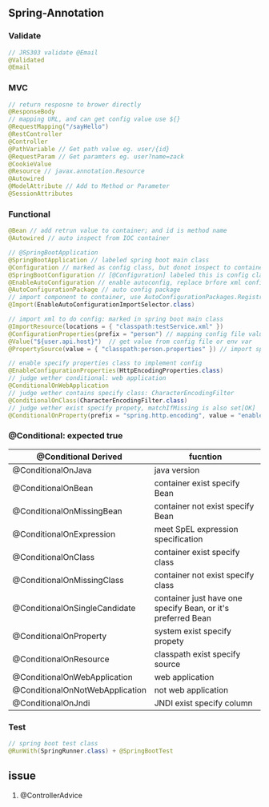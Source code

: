 ## Spring-Annotation

### Validate

```java
// JRS303 validate @Email
@Validated
@Email
```

### MVC

```java
// return resposne to brower directly
@ResponseBody
// mapping URL, and can get config value use ${}
@RequestMapping("/sayHello")
@RestController
@Controller
@PathVariable // Get path value eg. user/{id}
@RequestParam // Get paramters eg. user?name=zack
@CookieValue
@Resource // javax.annotation.Resource
@Autowired
@ModelAttribute // Add to Method or Parameter
@SessionAttributes 
```

### Functional

```java
@Bean // add retrun value to container; and id is method name
@Autowired // auto inspect from IOC container

// @SpringBootApplication
@SpringBootApplication // labeled spring boot main class
@Configuration // marked as config class, but donot inspect to container
@SpringBootConfiguration // [@Configuration] labeled this is config class
@EnableAutoConfiguration // enable autoconfig, replace brfore xml config
@AutoConfigurationPackage // auto config package
// import component to container, use AutoConfigurationPackages.Registrar.class to import all the components in the package and subpackages, which contains class marked by @SpringBootApplication
@Import(EnableAutoConfigurationImportSelector.class)

// import xml to do config: marked in spring boot main class
@ImportResource(locations = { "classpath:testService.xml" })
@ConfigurationProperties(prefix = "person") // mapping config file value to class and add to container
@Value("${user.api.host}")  // get value from config file or env var
@PropertySource(value = { "classpath:person.properties" }) // import specify property file to config

// enable specify properties class to implement config
@EnableConfigurationProperties(HttpEncodingProperties.class)
// judge wether conditional: web application
@ConditionalOnWebApplication
// judge wether contains specify class: CharacterEncodingFilter
@ConditionalOnClass(CharacterEncodingFilter.class)
// judge wether exist specify propety, matchIfMissing is also set[OK]
@ConditionalOnProperty(prefix = "spring.http.encoding", value = "enabled", matchIfMissing = true)
```

### @Conditional: expected true

| @Conditional Derived            | fucntion                                                     |
| ------------------------------- | ------------------------------------------------------------ |
| @ConditionalOnJava              | java version                                                 |
| @ConditionalOnBean              | container exist specify Bean                                 |
| @ConditionalOnMissingBean       | container not exist specify Bean                             |
| @ConditionalOnExpression        | meet SpEL expression specification                           |
| @ConditionalOnClass             | container exist specify class                                |
| @ConditionalOnMissingClass      | container not exist specify class                            |
| @ConditionalOnSingleCandidate   | container just have one specify Bean, or it's preferred Bean |
| @ConditionalOnProperty          | system exist specify propety                                 |
| @ConditionalOnResource          | classpath exist specify source                               |
| @ConditionalOnWebApplication    | web application                                              |
| @ConditionalOnNotWebApplication | not web application                                          |
| @ConditionalOnJndi              | JNDI exist specify column                                    |

### Test

```java
// spring boot test class
@RunWith(SpringRunner.class) + @SpringBootTest
```

## issue

1. @ControllerAdvice
